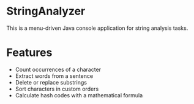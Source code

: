 # StringAnalyzer

This is a menu-driven Java console application for string analysis tasks.

# Features
- Count occurrences of a character
- Extract words from a sentence
- Delete or replace substrings
- Sort characters in custom orders
- Calculate hash codes with a mathematical formula
